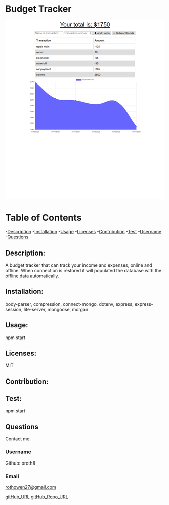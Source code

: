 
# Budget Tracker
![BudgetTrackerScreenShot](./public/img/BudgetTracker.png)

# Table of Contents
-[Description](#description)
-[Installation](#installation)
-[Usage](#usage)
-[Licenses](#licenses)
-[Contribution](#contribution)
-[Test](#test)
-[Username](#username)
-[Questions](#questions)


## Description:
 A budget tracker that can track your income and expenses, online and offline. When connection is restored it will populated the database with the offline data automatically.
    

## Installation: 
body-parser, compression, connect-mongo, dotenv, express, express-session, lite-server, mongoose, morgan


## Usage: 
npm start

   
## Licenses: 
MIT


## Contribution: 


    
## Test:
npm start


## Questions



Contact me:
### Username 
Github: oroth8

### Email 
rothowen27@gmail.com

[gitHub_URL](https://github.com/oroth8)
[gitHub_Repo_URL](https://github.com/oroth8/budget_tracker)

